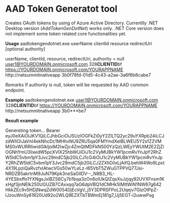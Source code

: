# AAD Token Generatot tool
Creates OAuth tokens by using of Azure Active Directory.
Currentlly .NET Desktop version (*AddTokenGenDotNet*) works only. .NET Core version does not implement some token related core functionalities yet.

**Usage**
aadtokengendotnet.exe userName clientId resource redirectUri [optional authority]

userName,									clientId,							resource,								redirectUri,				authority = null
user1@YOURDOMAIN.onmicrosoft.com		328**CLIENTID**bf		https://YOURDOMAIN.onmicrosoft.com/YOURAPPNAME   http://netsummitnativeapp 3b0f78fd-01d5-4c43-a2ae-3a6f6b8cabe7

*Remarks*
If authority is null, token will be requested by AAD common endpoint.

**Example**
aadtokengendotnet.exe user1@YOURDOMAIN.onmicrosoft.com 328**CLIENTID**bf https://YOURDOMAIN.onmicrosoft.com/YOURAPPNAME http://netsummitnativeapp 3b0***be7

**Result example**

Genereting token...
Bearer eyJ0eXAiOiJKV1QiLCJhbGciOiJSUzIOGFkZi0yY2ZlLTQ2yc29uYXRpb24iLCJzdWIiOiJaVnI4ekNhcDc1MHhvNU9ZRU5qa0FMYmdXelBLWEU5Y2xfZ2VMMS0xWURRIiwidGlkIjoiM2IwZjc4ZmQtMDFkNS00YzQzLWEyYWUtM2E2ZjZiOGNhYmU3IiwidW5pcXVlX25hbWUiOiJ1c2VyMUBkYW1pcmRvYnJpY2RhZW5ldC5vbm1pY3Jvc29mdC5jb20iLCJ1cG4iOiJ1c2VyMUBkYW1pcmRvYnJpY2RhZW5ldC5vbm1pY3Jvc29mdC5jb20iLCJ2ZXIiOiIxLjAifQ.behW4Wo9Lpxt4X19LpziQaRvzfxIAtwcVGs50wYLeLz-I65VbT5ZWuGTPPVQ77Jsi-NRDZB5akrtnM9JuN79Kpk3neSaGlIDV--_N8B3_HL-4YESbsffo1YXNgsJxlBZS6Cy7b1bqa3zOn6oIUkQlZqsXsJzjqy92UVXFnsm1KxHgf3jnNElk250UGUZB7CAxxqq7aG6dpVBQ1dCMHk5IMItWiN1NW67g642HkkZEc9v5HDjNwqZdW0054DjEcVgV_j5Y3DPRSFPoL2Uqejv7GlzOtPpZ-lJzouWnSy61R20Ud92o2WLQ9EZXTbTBWmEj181g7_Uj5EGT-i2uwwPsg